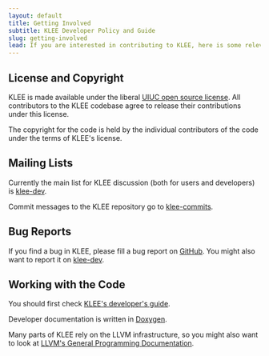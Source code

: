 ```yaml
---
layout: default
title: Getting Involved
subtitle: KLEE Developer Policy and Guide
slug: getting-involved
lead: If you are interested in contributing to KLEE, here is some relevant information.
---
```


## License and Copyright

KLEE is made available under the liberal [UIUC open source license](https://opensource.org/licenses/UoI-NCSA.php). All contributors to the KLEE codebase agree to release their contributions under this license.  

The copyright for the code is held by the individual contributors of the code under the terms of KLEE's license.


## Mailing Lists

Currently the main list for KLEE discussion (both for users and developers) is [klee-dev]({{site.baseurl}}/klee-dev).

Commit messages to the KLEE repository go to [klee-commits](https://mailman.ic.ac.uk/mailman/listinfo/klee-commits).

## Bug Reports

If you find a bug in KLEE, please fill a bug report on [GitHub](https://github.com/klee/klee/issues/new). You might also want to report it on [klee-dev]({{site.baseurl}}/klee-dev).

## Working with the Code

You should first check [KLEE's developer's guide]({{site.baseurl}}/docs/developers-guide).

Developer documentation is written in [Doxygen](http://klee.github.io/klee/).

Many parts of KLEE rely on the LLVM infrastructure, so you might also want to look at [LLVM's General Programming
Documentation](http://llvm.org/docs/#llvmprog).
